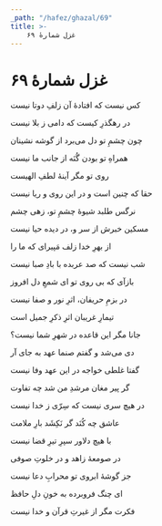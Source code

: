 ```yaml
---
_path: "/hafez/ghazal/69"
title: >-
    غزل شمارهٔ ۶۹
---
```

# غزل شمارهٔ ۶۹

<div class="b" id="bn1"><div class="m1"><p>کس نیست که افتادهٔ آن زلفِ دوتا نیست</p></div>
<div class="m2"><p>در رهگذرِ کیست که دامی ز بلا نیست</p></div></div>
<div class="b" id="bn2"><div class="m1"><p>چون چشمِ تو دل می‌برد از گوشه نشینان</p></div>
<div class="m2"><p>همراهِ تو بودن گُنَه از جانب ما نیست</p></div></div>
<div class="b" id="bn3"><div class="m1"><p>روی تو مگر آینهٔ لطفِ الهیست</p></div>
<div class="m2"><p>حقا که چنین است و در این روی و ریا نیست</p></div></div>
<div class="b" id="bn4"><div class="m1"><p>نرگس طلبد شیوهٔ چشمِ تو، زهی چشم</p></div>
<div class="m2"><p>مسکین خبرش از سر و، در دیده حیا نیست</p></div></div>
<div class="b" id="bn5"><div class="m1"><p>از بهرِ خدا زلف مَپیرای که ما را</p></div>
<div class="m2"><p>شب نیست که صد عربده با بادِ صبا نیست</p></div></div>
<div class="b" id="bn6"><div class="m1"><p>بازآی که بی روی تو ای شمعِ دل افروز</p></div>
<div class="m2"><p>در بزمِ حریفان، اثرِ نور و صفا نیست</p></div></div>
<div class="b" id="bn7"><div class="m1"><p>تیمارِ غریبان اثرِ ذکرِ جمیل است</p></div>
<div class="m2"><p>جانا مگر این قاعده در شهرِ شما نیست؟</p></div></div>
<div class="b" id="bn8"><div class="m1"><p>دی می‌شد و گفتم صنما عهد به جای آر</p></div>
<div class="m2"><p>گفتا غلطی خواجه در این عهد وفا نیست</p></div></div>
<div class="b" id="bn9"><div class="m1"><p>گر پیر مغان مرشدِ من شد چه تفاوت</p></div>
<div class="m2"><p>در هیچ سری نیست که سِرّی ز خدا نیست</p></div></div>
<div class="b" id="bn10"><div class="m1"><p>عاشق چه کُنَد گر نَکِشَد بارِ ملامت</p></div>
<div class="m2"><p>با هیچ دلاور سپرِ تیرِ قضا نیست</p></div></div>
<div class="b" id="bn11"><div class="m1"><p>در صومعهٔ زاهد و در خلوتِ صوفی</p></div>
<div class="m2"><p>جز گوشهٔ ابروی تو محرابِ دعا نیست</p></div></div>
<div class="b" id="bn12"><div class="m1"><p>ای چنگ فروبرده به خونِ دلِ حافظ</p></div>
<div class="m2"><p>فکرت مگر از غیرتِ قرآن و خدا نیست</p></div></div>
